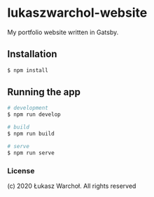 # lukaszwarchol-website

My portfolio website written in Gatsby.

## Installation

```bash
$ npm install
```

## Running the app

```bash
# development
$ npm run develop

# build
$ npm run build

# serve
$ npm run serve
```

### License

(c) 2020 Łukasz Warchoł. All rights reserved
